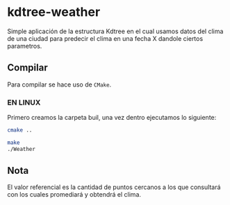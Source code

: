 # kdtree-weather

Simple aplicación de la estructura Kdtree en el cual usamos datos del clima de una ciudad para predecir el clima en una fecha X dandole ciertos parametros.

## Compilar
Para compilar se hace uso de `CMake`.
### EN LINUX
Primero creamos la carpeta buil, una vez dentro ejecutamos lo siguiente:
```bash
cmake ..
```
```bash
make
./Weather
```

## Nota
El valor referencial es la cantidad de puntos cercanos a los que consultará con los cuales promediará y obtendrá el clima.
